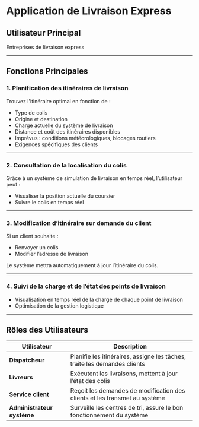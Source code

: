 # Application de Livraison Express

## Utilisateur Principal
Entreprises de livraison express

---

## Fonctions Principales

### 1. Planification des itinéraires de livraison
Trouvez l'itinéraire optimal en fonction de :
- Type de colis
- Origine et destination
- Charge actuelle du système de livraison
- Distance et coût des itinéraires disponibles
- Imprévus : conditions météorologiques, blocages routiers
- Exigences spécifiques des clients

---

### 2. Consultation de la localisation du colis
Grâce à un système de simulation de livraison en temps réel, l’utilisateur peut :
- Visualiser la position actuelle du coursier
- Suivre le colis en temps réel

---

### 3. Modification d’itinéraire sur demande du client
Si un client souhaite :
- Renvoyer un colis
- Modifier l’adresse de livraison

Le système mettra automatiquement à jour l’itinéraire du colis.

---

### 4. Suivi de la charge et de l’état des points de livraison
- Visualisation en temps réel de la charge de chaque point de livraison
- Optimisation de la gestion logistique

---

## Rôles des Utilisateurs

| Utilisateur                   | Description                                                                 |
|------------------------------|-----------------------------------------------------------------------------|
| **Dispatcheur**              | Planifie les itinéraires, assigne les tâches, traite les demandes clients  |
| **Livreurs**                 | Exécutent les livraisons, mettent à jour l’état des colis                   |
| **Service client**           | Reçoit les demandes de modification des clients et les transmet au système |
| **Administrateur système**   | Surveille les centres de tri, assure le bon fonctionnement du système      |




